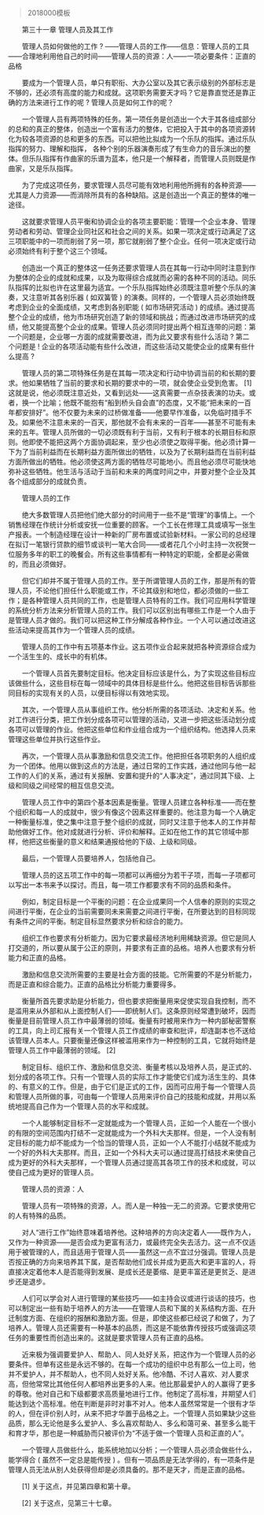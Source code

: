 # 
> 2018000模板


　　第三十一章 管理人员及其工作


　　管理人员如何做他的工作 ? ——管理人员的工作——信息：管理人员的工具——合理地利用他自己的时间——管理人员的资源：人——一项必要条件：正直的品格

　　要成为一个管理人员，单只有职衔、大办公室以及其它表示级别的外部标志是不够的，还必须有高度的能力和成就。这项职务需要天才吗？它是靠直觉还是靠正确的方法来进行工作的呢 ? 管理人员是如何工作的呢？

　　一个管理人员有两项特殊的任务。第一项任务是创造出一个大于其各组成部分的总和的真正的整体，创造出一个富有活力的整体，它把投入于其中的各项资源转化为较各项资源的总和更多的东西。可以把他比拟成为一个乐队的指挥。通过乐队指挥的努力、理解和指挥， 各种个别的乐器演奏形成了有生命力的音乐演出的整体。但乐队指挥有作曲家的乐谱为蓝本，他只是一个解释者，而管理人员则既是作曲家，又是乐队指挥。

　　为了完成这项任务，要求管理人员尽可能有效地利用他所拥有的各种资源——尤其是人力资源——而消除所具有的各种缺陷。这是创造出一个真正的整体的唯一途径。

　　这就要求管理人员平衡和协调企业的各项主要职能：管理一个企业本身、管理劳动者和劳动、管理企业同社区和社会之间的关系。如果一项决定或行动满足了这三项职能中的一项而削弱了另一项，那它就削弱了整个企业。任何一项决定或行动必须始终有利于整个这三个领域。

　　创造出一个真正的整体这一任务还要求管理人员在其每一行动中同时注意到作为整体的企业的成就和成果，以及为取得综合成就而必需的各种不同的活动。同乐队指挥的比拟也许在这里最为适宜。一个乐队指挥始终必须既注意听整个乐队的演奏，又注意听其各别乐器 ( 如双簧管 ) 的演奏。同样的，一个管理人员必须始终既考虑到企业的全面成绩，又考虑到各别职能 ( 如市场研究活动 ) 的成绩。通过提高整个企业的成绩，他为市场研究创造了新的领域和挑战；而通过改进市场研究的成绩，他又能提高整个企业的成果。管理人员必须同时提出两个相互连带的问题：第一个问题是，企业哪一方面的成就需要改进，而为此又要求有些什么活动 ? 第二个问题是 ! 企业的各项活动能有些什么改进，而这些活动又能使企业的成果有些什么提高 ?

　　管理人员的第二项特殊任务是在其每一项决定和行动中协调当前的和长期的要求。他如果牺牲了当前的要求和长期的要求中的一项，就会使企业受到危害。 [1] 这就是说，他必须既注意近处，又看到远处——这真需要一点杂技表演的功夫。或者，换一个比喻；他既不能抱有“船到桥头自会直”的态度，又不能“把未来的一百年都安排好”。他不仅要为未来的过桥做准备——他要早作准备，以免临时措手不及。如果他不注意未来的一百天，那他就不会有未来的一百年——甚至不可能有未来的五年。管理人员所做的一切必须既有利于当前，又有利于根本的长期目标和原则。他即使不能把这两个方面协调起来，至少也必须使之取得平衡。他必须计算一下为了当前利益而在长期利益方面所做出的牺牲，以及为了长期利益而在当前利益方面所做出的牺牲。他必须使这两方面的牺牲尽可能地小。而且他必须尽可能快地弥补这些牺牲。他生活与活动于当前和未来的两度时间之中，并要对整个企业及其各个组成部分的成就负责。

　　管理人员的工作

　　绝大多数管理人员把他们绝大部分的时间用于一些不是“管理”的事情上。一个销售经理在作统计分析或安抚一位重要的顾客。一个工长在修理工具或填写一张生产报表。一个制造经理在设计一种新的厂房布置或试验新材料。一家公司的总经理在拟订一笔银行贷款的细节或谈判一笔大合同——或者花几个小时主持一次祝贺一位服务多年的职工的晚餐会。所有这些事情都有一种特定的职能，全都是必需做的，而且必须做好。

　　但它们却并不属于管理人员的工作。至于所谓管理人员的工作，那是所有的管理人员，不论他们担任什么职能或工作，不论其级别和地位，都必须做的一些工作；是各种管理人员共同的工作，也是管理人员特有的工作。我们可应用科学管理的系统分析方法来分析管理人员的工作。我们可以区别出有哪些工作是一个人由于是管理人员才做的。我们可以把这种工作分解成各种作业。一个人可以通过改进这些活动来提高其作为一个管理人员的成绩。

　　管理人员的工作中有五项基本作业。这五项作业合起来就把各种资源综合成为一个活生生的、成长中的有机体。

　　一个管理人员首先要制定目标。他决定目标应该是什么，为了实现这些目标应该做些什么，这些目标在每一领域中的具体目标是些什么。他把这些目标告诉那些同目标的实现有关的人员，以便目标得以有效地实现。

　　其次，一个管理人员从事组织工作。他分析所需的各项活动、决定和关系。他对工作进行分类，把工作划分成各项可以管理的活动，又进一步把这些活动划分成各项可以管理的作业。他把这些单位和作业组合成为一个组织结构。他选择人员来管理这些单位并执行这些作业。

　　再次，一个管理人员从事激励和信息交流工作。他把担任各项职务的人组织成为一个团体。他用以做到这点的方法是，通过日常的工作实践，通过他同与他一起工作的人们的关系，通过有关报酬、安置和提升的“人事决定”，通过同其下级、上级和同级之间经常的相互信息交流。

　　管理人员工作中的第四个基本因素是衡量。管理人员建立各种标准——而在整个组织和每一人的成就中，很少有像这个因素这样重要的。他注意为每一个人确定一种衡量标准，使之集中注意于整个组织的成就，同时又注意于他本人的工作并帮助他做好工作。他对成就进行分析、评价和解释。正如在他工作的其它领域中那样，他把这些衡量的意义和结果通报给他的下级、上级和同级。

　　最后，一个管理人员要培养人，包括他自己。

　　管理人员的这五项工作中的每一项都可以再细分为若干子项，而每一子项都可以写出一本书来予以探讨。而且，每一项工作都要求有不同的品质和条件。

　　例如，制定目标是一个平衡的问题：在企业成果同一个人信奉的原则的实现之间进行平衡，在企业的当前需要同未来需要之间进行平衡，在所要达到的目标同现有条件之间的平衡。制定目标显然要求分析和综合的能力。

　　组织工作也要求有分析能力。因为它要求最经济地利用稀缺资源。但它是同人打交道的，所以要从属于公正的原则，并要求有正直的品格。培养人也要求有分析能力和正直的品格。

　　激励和信息交流所需要的主要是社会方面的技能。它所需要的不是分析能力，而是正直和综合能力。正直的品格比分析能力重要得多。

　　衡量所首先要求助是分析能力，但也要求把衡量用来促使实现自我控制，而不是滥用来从外部和从上面控制人们——即统制人们。这条原则经常遭到破坏，因而衡量是目前管理人员工作中最薄弱的领域。衡量有时被用来作为一种内部秘密警察的工具，向上司汇报有关一个管理人员工作成绩的审查和批评，却连副本也不送给该管理人员本人。只要衡量还像这样被滥用来作为一种控制的工具，它就将始终是管理人员工作中最薄弱的领域。 [2]

　　制定目标、组织工作、激励和信息交流、衡量考核以及培养人员，是正式的、划分成的各项工作。只有一个管理人员的实际工作才能使它们成为活生生的、具体的、有意义的工作。但是，由于它们是正式的工作，因而可应用于每一个管理人员和管理人员所做的事，可由每一个管理人员用来评价自己的技能和成就，并用以系统地提高自己作为一个管理人员的水平和成就。

　　一个人能够制定目标不一定就能成为一个管理人员，正如一个人能在一个很小的有限的空间范围内打结不一定就能成为一个外科大夫那样。但是，一个人没有制定目标的能力却不能成为一个恰当的管理人员，正如一个人不能打小结就不能成为一个好的外科大夫那样。而且，正如一个外科大夫可以通过提高打结技术来使自己成为更好的外科大夫那样，一个管理人员通过提高其各项工作的技术和成就，可以使自己成为更好的管理人员。

　　管理人员的资源：人

　　管理人员有一项特殊的资源，人。而人是一种独一无二的资源。它要求使用它的人有特殊的品质。

　　对人“进行工作”始终意味着培养他。这种培养的方向决定着人——既作为人，又作为一种资源——是否会成为更富有活力，或最终完全失去活力。这一点不仅适用于被管理的人，而且适用于管理人员——虽然这一点不宜过分强调。管理人员是否按正确的方向来培养其下属，是否帮助他们成长并成为更高大和更丰富的人，将直接决定着他本人是否能得到发展、是成长还是萎缩、是更丰富还是更贫乏、是进步还是退步。

　　人们可以学会对人进行管理的某些技巧——如主持会议或进行谈话的技巧，也可以制定出一些有助于培养人的方法——在管理人员和下属的关系结构方面、在升迁制度方面、在组织的报酬和激励方面。但是，即使这些都已经说了和做了，为了培养人。管理人员还需要有一种基本的品质，而这是不能依靠传授技巧或强调这项任务的重要性而创造出来的。这就是要求管理人员有正直的品格。

　　近来极为强调要爱护人、帮助人、同人处好关系，把这作为一个管理人员的必要条件。但单有这些是永远不够的。在每一个成功的组织中总有那么一位上司，他并不爱护人，并不帮助人，也不同人处好关系。他冷酷、不讨人喜欢、对人要求高，但他常常比其他任何人都培养出更多的人来。他比那最爱护人的人赢得了更多的尊敬。他对自己和下级都要求高质量地进行工作。他制定了高标准，并期望人们能达到达个高标准。他在判断是非时对事不对人。他本人虽然常常是一个很有才华的人，但在评价别人时，从来不把才华置于品格之上。一个管理人员如果缺少这些品质，那么无论他是多么爱护人、多么喜欢帮助人、多么和蔼可亲、甚至多么能干和育才华，那也是一种威胁而只被评价为“不适于做一个管理人员和正直的人”。

　　一个管理人员做些什么，能系统地加以分析；一个管理人员必须会做些什么，能学得合 ( 虽然不一定总是能传授 ) 。但有一项品质是无法学得的，有一项条件是管理人员无法从别人处获得但却是必须具备的。那不是天才，而是正直的品格。

　　[1] 关于这点，并见第四章和第十章。

　　[2] 关于这点，见第三十七章。



